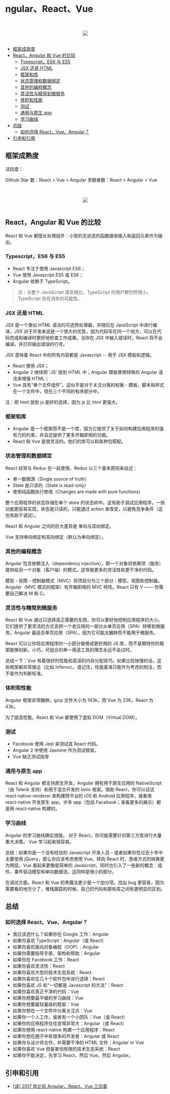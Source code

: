 # ngular、React、Vue

<br><div align="center"><img src="https://raw.githubusercontent.com/dunwu/images/master/snap/20181106151530.png"/></div><br>

<!-- TOC depthFrom:2 depthTo:3 -->

- [框架成熟度](#框架成熟度)
- [React，Angular 和 Vue 的比较](#reactangular-和-vue-的比较)
    - [Typescript，ES6 与 ES5](#typescriptes6-与-es5)
    - [JSX 还是 HTML](#jsx-还是-html)
    - [框架和库](#框架和库)
    - [状态管理和数据绑定](#状态管理和数据绑定)
    - [其他的编程概念](#其他的编程概念)
    - [灵活性与精简到微服务](#灵活性与精简到微服务)
    - [体积和性能](#体积和性能)
    - [测试](#测试)
    - [通用与原生 app](#通用与原生-app)
    - [学习曲线](#学习曲线)
- [总结](#总结)
    - [如何选择 React、Vue、Angular？](#如何选择-reactvueangular)
- [引申和引用](#引申和引用)

<!-- /TOC -->

## 框架成熟度

活跃度：

Github Star 数：React > Vue > Angular
贡献者数：React > Angular > Vue

<br><div align="center"><img src="https://raw.githubusercontent.com/dunwu/images/master/snap/20181106151737.png"/></div><br>

## React，Angular 和 Vue 的比较

React 和 Vue 都擅长处理组件：小型的无状态的函数接收输入和返回元素作为输出。

### Typescript，ES6 与 ES5

- React 专注于使用 Javascript ES6；
- Vue 使用 Javascript ES5 或 ES6；
- Angular 依赖于 TypeScript。

> 注：与整个 JavaScript 语言相比，TypeScript 的用户群仍然很小。TypeScript 存在消失的可能性。

### JSX 还是 HTML

JSX 是一个类似 HTML 语法的可选预处理器，并随后在 JavaScript 中进行编译。JSX 对于开发来说是一个很大的优势，因为代码写在同一个地方，可以在代码完成和编译时更好地检查工作成果。当你在 JSX 中输入错误时，React 将不会编译，并打印输出错误的行号。

JSX 意味着 React 中的所有内容都是 Javascript -- 用于 JSX 模板和逻辑。

- React 使用 JSX；
- Angular 2 继续把 'JS' 放到 HTML 中；Angular 模板使用特殊的 Angular 语法来增强 HTML；
- Vue 具有“单个文件组件”。这似乎是对于关注分离的权衡 - 模板，脚本和样式在一个文件中，但在三个不同的有序部分中。

注：把 html 放到 js 是好的选择，因为 js 比 html 更强大。

### 框架和库

- Angular 是一个框架而不是一个库，因为它提供了关于如何构建应用程序的强有力的约束，并且还提供了更多开箱即用的功能。
- React 和 Vue 是很灵活的。他们的库可以和各种包搭配。

### 状态管理和数据绑定

React 经常与 Redux 在一起使用。Redux 以三个基本原则来自述：

- 单一数据源（Single source of truth）
- State 是只读的（State is read-only）
- 使用纯函数执行修改（Changes are made with pure functions）

整个应用程序的状态存储在单个 store 的状态树中。这有助于调试应用程序，一些功能更容易实现。状态是只读的，只能通过 action 来改变，以避免竞争条件（这也有助于调试）。

React 和 Angular 之间的巨大差异是 单向与双向绑定。

Vue 支持单向绑定和双向绑定（默认为单向绑定）。

### 其他的编程概念

Angular 包含依赖注入（dependency injection），即一个对象将依赖项（服务）提供给另一个对象（客户端）的模式。这导致更多的灵活性和更干净的代码。

模型 - 视图 - 控制器模式（MVC）将项目分为三个部分：模型，视图和控制器。Angular（MVC 模式的框架）有开箱即用的 MVC 特性。React 只有 V —— 你需要自己解决 M 和 C。

### 灵活性与精简到微服务

React 和 Vue 通过只选择真正需要的东西，你可以更好地控制应用程序的大小。它们提供了更灵活的方式去把一个老应用的一部分从单页应用（SPA）转移到微服务。Angular 最适合单页应用（SPA），因为它可能太臃肿而不能用于微服务。

React 可以让你将应用程序的一小部分替换成更好用的 JS 库，而不是期待你的框架能够创新。小巧，可组合的单一用途工具的理念永远不会过时。

总结一下：Vue 有着很好的性能和高深的内存分配技巧。如果比较快慢的话，这些框架都非常接近（比如 Inferno）。请记住，性能基准只能作为考虑的附注，而不是作为判断标准。

### 体积和性能

Angular 框架非常臃肿。gzip 文件大小为 143k，而 Vue 为 23K，React 为 43k。

为了提高性能，React 和 Vue 都使用了虚拟 DOM（Virtual DOM）。

### 测试

- Facebook 使用 Jest 来测试其 React 代码。
- Angular 2 中使用 Jasmine 作为测试框架。
- Vue 缺乏测试指导

### 通用与原生 app

React 和 Angular 都支持原生开发。Angular 拥有用于原生应用的 NativeScript（由 Telerik 支持）和用于混合开发的 Ionic 框架。借助 React，你可以试试 react-native-renderer 来构建跨平台的 iOS 和 Android 应用程序，或者用 react-native 开发原生 app。许多 app（包括 Facebook；查看更多的展示）都是用 react-native 构建的。

### 学习曲线

Angular 的学习曲线确实很陡。
对于 React，你可能需要针对第三方库进行大量重大决策。
Vue 学习起来很容易。

总结：如果你是一个没有经验的 Javascript 开发人员 - 或者如果你在过去十年中主要使用 jQuery，那么你应该考虑使用 Vue。转向 React 时，思维方式的转换更为明显。Vue 看起来更像是简单的 Javascript，同时也引入了一些新的概念：组件，事件驱动模型和单向数据流。这同样是很小的部分。

在调试方面，React 和 Vue 的黑魔法更少是一个加分项。找出 bug 更容易，因为需要看的地方少了，堆栈跟踪的时候，自己的代码和那些库之间有更明显的区别。

## 总结

### 如何选择 React、Vue、Angular？

- 我应该选什么？如果你在 Google 工作：Angular
- 如果你喜欢 TypeScript：Angular（或 React）
- 如果你喜欢面向对象编程（OOP）: Angular
- 如果你需要指导手册，架构和帮助：Angular
- 如果你在 Facebook 工作：React
- 如果你喜欢灵活性：React
- 如果你喜欢大型的技术生态系统：React
- 如果你喜欢在几十个软件包中进行选择：React
- 如果你喜欢 JS 和“一切都是 Javascript 的方法”：React
- 如果你喜欢真正干净的代码：Vue
- 如果你想要最平缓的学习曲线：Vue
- 如果你想要最轻量级的框架：Vue
- 如果你想在一个文件中分离关注点：Vue
- 如果你一个人工作，或者有一个小团队：Vue（或 React）
- 如果你的应用程序往往变得非常大：Angular（或 React）
- 如果你想用 react-native 构建一个应用程序：React
- 如果你想在圈子中有很多的开发者：Angular 或 React
- 如果你与设计师合作，并需要干净的 HTML 文件：Angular or Vue
- 如果你喜欢 Vue 但是害怕有限的技术生态系统：React
- 如果你不能决定，先学习 React，然后 Vue，然后 Angular。

## 引申和引用

- [[译] 2017 年比较 Angular、React、Vue 三剑客](https://juejin.im/post/5a0d5df1f265da43062a542f)
